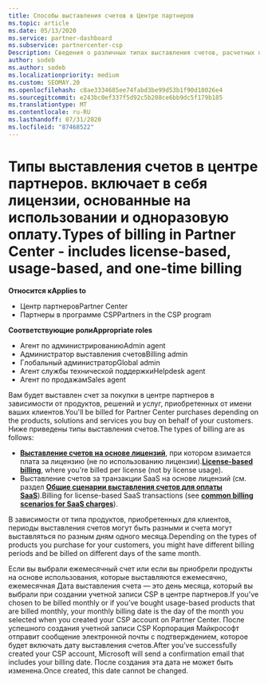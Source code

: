 ```yaml
---
title: Способы выставления счетов в Центре партнеров
ms.topic: article
ms.date: 05/13/2020
ms.service: partner-dashboard
ms.subservice: partnercenter-csp
Description: Сведения о различных типах выставления счетов, расчетных периодах и датах выставления счетов, которые могут отображаться в центре партнеров.
author: sodeb
ms.author: sodeb
ms.localizationpriority: medium
ms.custom: SEOMAY.20
ms.openlocfilehash: c8ae3334685ee74fabd3be99d53b1f90d18026e4
ms.sourcegitcommit: e243bc0ef337f5d92c5b208ce6bb9dc5f179b185
ms.translationtype: MT
ms.contentlocale: ru-RU
ms.lasthandoff: 07/31/2020
ms.locfileid: "87468522"
---
```

# <a name="types-of-billing-in-partner-center---includes-license-based-usage-based-and-one-time-billing"></a><span data-ttu-id="afe3a-103">Типы выставления счетов в центре партнеров. включает в себя лицензии, основанные на использовании и одноразовую оплату.</span><span class="sxs-lookup"><span data-stu-id="afe3a-103">Types of billing in Partner Center - includes license-based, usage-based, and one-time billing</span></span>

<span data-ttu-id="afe3a-104">**Относится к**</span><span class="sxs-lookup"><span data-stu-id="afe3a-104">**Applies to**</span></span>

- <span data-ttu-id="afe3a-105">Центр партнеров</span><span class="sxs-lookup"><span data-stu-id="afe3a-105">Partner Center</span></span>
- <span data-ttu-id="afe3a-106">Партнеры в программе CSP</span><span class="sxs-lookup"><span data-stu-id="afe3a-106">Partners in the CSP program</span></span>

<span data-ttu-id="afe3a-107">**Соответствующие роли**</span><span class="sxs-lookup"><span data-stu-id="afe3a-107">**Appropriate roles**</span></span>

- <span data-ttu-id="afe3a-108">Агент по администрированию</span><span class="sxs-lookup"><span data-stu-id="afe3a-108">Admin agent</span></span>
- <span data-ttu-id="afe3a-109">Администратор выставления счетов</span><span class="sxs-lookup"><span data-stu-id="afe3a-109">Billing admin</span></span>
- <span data-ttu-id="afe3a-110">Глобальный администратор</span><span class="sxs-lookup"><span data-stu-id="afe3a-110">Global admin</span></span>
- <span data-ttu-id="afe3a-111">Агент службы технической поддержки</span><span class="sxs-lookup"><span data-stu-id="afe3a-111">Helpdesk agent</span></span>
- <span data-ttu-id="afe3a-112">Агент по продажам</span><span class="sxs-lookup"><span data-stu-id="afe3a-112">Sales agent</span></span>

<span data-ttu-id="afe3a-113">Вам будет выставлен счет за покупки в центре партнеров в зависимости от продуктов, решений и услуг, приобретенных от имени ваших клиентов.</span><span class="sxs-lookup"><span data-stu-id="afe3a-113">You'll be billed for Partner Center purchases depending on the products, solutions and services you buy on behalf of your customers.</span></span> <span data-ttu-id="afe3a-114">Ниже приведены типы выставления счетов.</span><span class="sxs-lookup"><span data-stu-id="afe3a-114">The types of billing are as follows:</span></span>

- <span data-ttu-id="afe3a-115">[**Выставление счетов на основе лицензий**](license-based-billing.md), при котором взимается плата за лицензию (не по использованию лицензии).</span><span class="sxs-lookup"><span data-stu-id="afe3a-115">[**License-based billing**](license-based-billing.md), where you're billed per license (not by license usage).</span></span>
- <span data-ttu-id="afe3a-116">Выставление счетов за транзакции SaaS на основе лицензий (см. раздел [**Общие сценарии выставления счетов для оплаты SaaS**](common-billing-scenarios-saas.md)).</span><span class="sxs-lookup"><span data-stu-id="afe3a-116">Billing for license-based SaaS transactions (see [**common billing scenarios for SaaS charges**](common-billing-scenarios-saas.md)).</span></span>

<span data-ttu-id="afe3a-117">В зависимости от типа продуктов, приобретенных для клиентов, периоды выставления счетов могут быть разными и счета могут выставляться по разным дням одного месяца.</span><span class="sxs-lookup"><span data-stu-id="afe3a-117">Depending on the types of products you purchase for your customers, you might have different billing periods and be billed on different days of the same month.</span></span>

<span data-ttu-id="afe3a-118">Если вы выбрали ежемесячный счет или если вы приобрели продукты на основе использования, которые выставляются ежемесячно, ежемесячная Дата выставления счета — это день месяца, который вы выбрали при создании учетной записи CSP в центре партнеров.</span><span class="sxs-lookup"><span data-stu-id="afe3a-118">If you’ve chosen to be billed monthly or if you’ve bought usage-based products that are billed monthly, your monthly billing date is the day of the month you selected when you created your CSP account on Partner Center.</span></span> <span data-ttu-id="afe3a-119">После успешного создания учетной записи CSP Корпорация Майкрософт отправит сообщение электронной почты с подтверждением, которое будет включать дату выставления счетов.</span><span class="sxs-lookup"><span data-stu-id="afe3a-119">After you’ve successfully created your CSP account, Microsoft will send a confirmation email that includes your billing date.</span></span> <span data-ttu-id="afe3a-120">После создания эта дата не может быть изменена.</span><span class="sxs-lookup"><span data-stu-id="afe3a-120">Once created, this date cannot be changed.</span></span>
